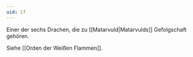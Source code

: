 ```yaml
---
uid: 1f
---
```

Einer der sechs Drachen, die zu [[Matarvuld|Matarvulds]] Gefolgschaft gehören.

Siehe [[Orden der Weißen Flammen]].